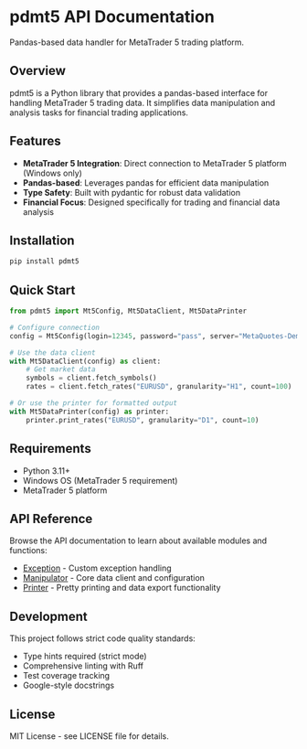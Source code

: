 # pdmt5 API Documentation

Pandas-based data handler for MetaTrader 5 trading platform.

## Overview

pdmt5 is a Python library that provides a pandas-based interface for handling MetaTrader 5 trading data. It simplifies data manipulation and analysis tasks for financial trading applications.

## Features

- **MetaTrader 5 Integration**: Direct connection to MetaTrader 5 platform (Windows only)
- **Pandas-based**: Leverages pandas for efficient data manipulation
- **Type Safety**: Built with pydantic for robust data validation
- **Financial Focus**: Designed specifically for trading and financial data analysis

## Installation

```bash
pip install pdmt5
```

## Quick Start

```python
from pdmt5 import Mt5Config, Mt5DataClient, Mt5DataPrinter

# Configure connection
config = Mt5Config(login=12345, password="pass", server="MetaQuotes-Demo")

# Use the data client
with Mt5DataClient(config) as client:
    # Get market data
    symbols = client.fetch_symbols()
    rates = client.fetch_rates("EURUSD", granularity="H1", count=100)

# Or use the printer for formatted output
with Mt5DataPrinter(config) as printer:
    printer.print_rates("EURUSD", granularity="D1", count=10)
```

## Requirements

- Python 3.11+
- Windows OS (MetaTrader 5 requirement)
- MetaTrader 5 platform

## API Reference

Browse the API documentation to learn about available modules and functions:

- [Exception](api/exception.md) - Custom exception handling
- [Manipulator](api/manipulator.md) - Core data client and configuration
- [Printer](api/printer.md) - Pretty printing and data export functionality

## Development

This project follows strict code quality standards:

- Type hints required (strict mode)
- Comprehensive linting with Ruff
- Test coverage tracking
- Google-style docstrings

## License

MIT License - see LICENSE file for details.
